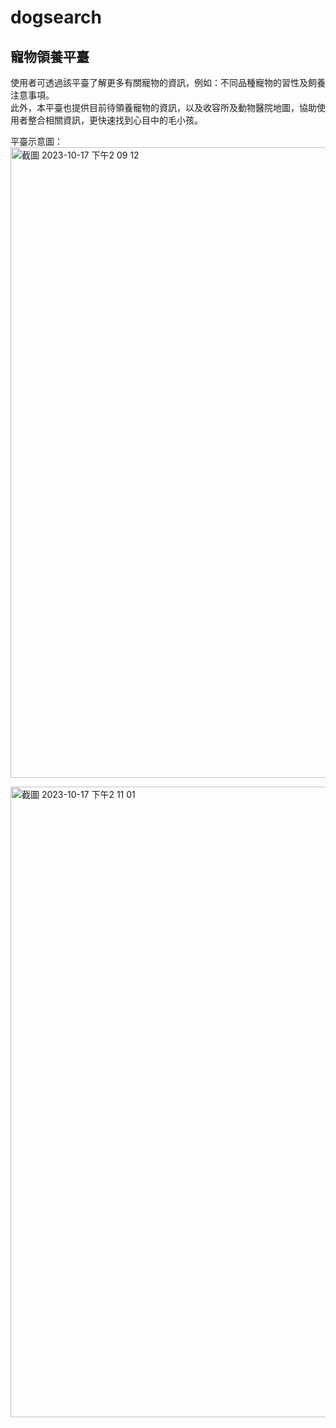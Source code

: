 # dogsearch

## 寵物領養平臺
使用者可透過該平臺了解更多有關寵物的資訊，例如：不同品種寵物的習性及飼養注意事項。<br/>
此外，本平臺也提供目前待領養寵物的資訊，以及收容所及動物醫院地圖，協助使用者整合相關資訊，更快速找到心目中的毛小孩。<br/>

平臺示意圖：<br/>
<img width="1009" alt="截圖 2023-10-17 下午2 09 12" src="https://github.com/weilin0323/dogsearch/assets/51693471/90a0ed4d-e1ca-46bc-ab6a-e5106f119ae7">

<img width="1009" alt="截圖 2023-10-17 下午2 11 01" src="https://github.com/weilin0323/dogsearch/assets/51693471/762ffe18-6229-4fe1-a097-99d1a89263bd">
